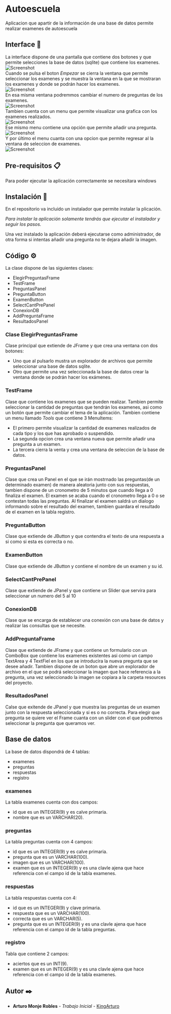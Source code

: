 # Autoescuela

Aplicacion que apartir de la información de una base de datos permite realizar examenes de autoescuela

## Interface 🚀

La interface dispone de una pantalla que contiene dos botones y que permite selecciones la base de datos (sqlite) que contiene los 
examenes.<br />
![Screenshot](https://github.com/KingArturo/Examen-de-Conducir/blob/master/image/pantalla1.png)<br />
Cuando se pulsa el boton _Empezar_ se cierra la ventana que permite seleccionar los examenes y se muestra la ventana en 
la que se mostraran los examenes y donde se podrán hacer los examenes.<br />
![Screenshot](https://github.com/KingArturo/Examen-de-Conducir/blob/master/image/pantalla2.png)<br />
En esa misma ventana podremmos cambiar el numero de preguntas de los examenes.<br />
![Screenshot](https://github.com/KingArturo/Examen-de-Conducir/blob/master/image/numPreguntas.png)<br />
Tambien cuenta con un menu que permite visualizar una grafica con los examenes realizados.<br />
![Screenshot](https://github.com/KingArturo/Examen-de-Conducir/blob/master/image/grafica.png)<br />
Ese mismo menu contiene una opción que permite añadir una pregunta.<br />
![Screenshot](https://github.com/KingArturo/Examen-de-Conducir/blob/master/image/addPregunta.png)<br />
Y por último el menu cuanta con una opcion que permite regresar al la ventana de seleccion de examenes.<br />
![Screenshot](https://github.com/KingArturo/Examen-de-Conducir/blob/master/image/salir.png)<br />

## Pre-requisitos 📋

Para poder ejecutar la aplicación correctamente se necesitara windows

## Instalación 🔧

En el repositorio va incluido un instalador que permite instalar la plicación.

_Para instalar la aplicación solamente tendrás que ejecutar el instalador y seguir los pasos._

Una vez instalado la aplicación deberá ejecutarse como administrador, de otra forma si intentas añadir una pregunta no 
te dejara añadir la imagen.

## Código ⚙️

La clase dispone de las siguientes clases:
* ElegirPreguntasFrame
* TestFrame
* PreguntasPanel
* PreguntaButton
* ExamenButton
* SelectCantPrePanel
* ConexionDB
* AddPreguntaFrame
* ResultadosPanel

### Clase ElegirPreguntasFrame

Clase principal que extiende de JFrame y que crea una ventana con dos botones:
* Uno que al pulsarlo mustra un explorador de archivos que permite seleccionar una base de datos sqlite.
* Otro que permite una vez seleccionada la base de datos crear la ventana donde se podrán hacer los exámenes.

### TestFrame
Clase que contiene los examenes que se pueden realizar. Tambien permite seleccionar la cantidad de 
preguntas que tendrán los examenes, asi como un botón que permite cambiar el tema de la aplicación.
Tambien contiene un menu llamado _Tools_ que contiene 3 MenuItems:
* El primero permite visualizar la cantidad de examenes realizados de cada tipo y los que has aprobado o suspendido.
* La segunda opcion crea una ventana nueva que permite añadir una pregunta a un examen.
* La tercera cierra la venta y crea una ventana de seleccion de la base de datos.

### PreguntasPanel
Clase que crea un Panel en el que se irán mostrnado las preguntas(de un determinado examen) de manera aleatoria junto con sus respuestas, 
tambien dispone de un cronometro de 5 minutos que cuando llega a 0 finaliza el examen. 
El examen se acaba cuando el cronometro llega a 0 o se contestan todas las preguntas. 
Al finalizar el examen saldrá un dialogo informando sobre el resultado del examen, tambien guardara el resultado de el examen 
en la tabla registro.

### PreguntaButton
Clase que extiende de JButton y que contendra el texto de una respuesta a si como si esta es correcta o no. 

### ExamenButton
Clase que extiende de JButton y contiene el nombre de un examen y su id.

### SelectCantPrePanel
Clase que extiende de JPanel y  que contiene un Slider que servira para seleccionar un numero del 5 al 10

### ConexionDB
Clase que se encarga de establecer una conexión con una base de datos y realizar las consultas que se necesite.

### AddPreguntaFrame
Clase que extiende de JFrame y que contiene un formulario con un ComboBox que contiene los examenes existentes asi como 
un campo TextArea y 4 TextFiel en los que se introducira la nueva pregunta que se desee añadir.
Tambien dispone de un boton que abre un explorador de archivo en el que se podrá seleccionar la imagen que 
hace referencia a la pregunta, una vez seleccionado la imagen se copiara a la carpeta resources del proyecto.

### ResultadosPanel
Calse que exitende de JPanel y que muestra las preguntas de un examen junto con la respuesta seleccionada y 
si es o no correcta. Para elegir que pregunta se quiere ver el Frame cuanta con un slider con el que podremos 
seleccionar la pregunta que queramos ver.

## Base de datos
La base de datos dispondrá de 4 tablas:
* examenes
* preguntas
* respuestas
* registro

### examenes
La tabla examenes cuenta con dos campos:
* id que es un INTEGER(9) y es calve primaria.
* nombre que es un VARCHAR(20).

### preguntas
La tabla preguntas cuenta con 4 campos:
* id que es un INTEGER(9) y es calve primaria.
* pregunta que es un VARCHAR(100).
* imagen que es un VARCHAR(100).
* examen que es un INTEGER(9) y es una clavle ajena que hace referencia con el campo id de la tabla examenes.

### respuestas
La tabla respuestas cuenta con 4:
* id que es un INTEGER(9) y clave primaria.
* respuesta que es un VARCHAR(100).
* correcta que es un VARCHAR(5).
* pregunta que es un INTEGER(9) y es una clavle ajena que hace referencia con el campo id de la tabla preguntas.

### registro
Tabla que contiene 2 campos:
* aciertos que es un INT(9).
* examen que es un INTEGER(9) y es una clavle ajena que hace referencia con el campo id de la tabla examenes.

## Autor ✒️

* **Arturo Monje Robles** - *Trabajo Inicial* - [KingArturo](https://github.com/KingArturo)